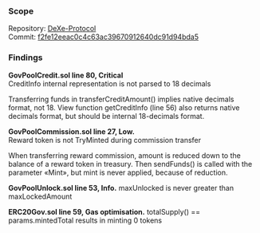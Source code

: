 ### Scope

Repository: [DeXe-Protocol](https://github.com/dexe-network/DeXe-Protocol)  
Commit: [f2fe12eeac0c4c63ac39670912640dc91d94bda5](https://github.com/dexe-network/DeXe-Protocol/tree/f2fe12eeac0c4c63ac39670912640dc91d94bda5)

### Findings

**GovPoolCredit.sol line 80, Critical**  
CreditInfo internal representation is not parsed to 18 decimals

Transferring funds in transferCreditAmount() implies native decimals format, not 18. View function getCreditInfo (line 56) also returns native decimals format, but should be internal 18-decimals format.

**GovPoolCommission.sol line 27, Low.**  
Reward token is not TryMinted during commission transfer  

When transferring reward commission, amount is reduced down to the balance of a reward token in treasury. Then sendFunds() is called with the parameter «Mint», but mint is never applied, because of reduction.

**GovPoolUnlock.sol line 53, Info.**
maxUnlocked is never greater than maxLockedAmount

**ERC20Gov.sol line 59, Gas optimisation.**
totalSupply() == params.mintedTotal results in minting 0 tokens
